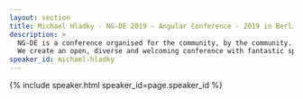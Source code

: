 ```yaml
---
layout: section
title: Michael Hladky - NG-DE 2019 - Angular Conference - 2019 in Berlin
description: >
  NG-DE is a conference organised for the community, by the community.
  We create an open, diverse and welcoming conference with fantastic speakers and a warm and friendly environment. 
speaker_id: michael-hladky
---
```


{% include speaker.html speaker_id=page.speaker_id %}
